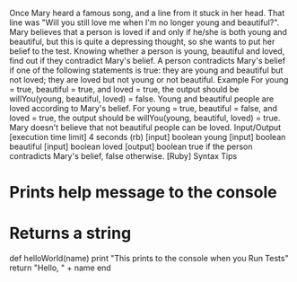 Once Mary heard a famous song, and a line from it stuck in her head. That line was "Will you still love me when I'm no longer young and beautiful?". Mary believes that a person is loved if and only if he/she is both young and beautiful, but this is quite a depressing thought, so she wants to put her belief to the test.
Knowing whether a person is young, beautiful and loved, find out if they contradict Mary's belief.
A person contradicts Mary's belief if one of the following statements is true:
they are young and beautiful but not loved;
they are loved but not young or not beautiful.
Example
For young = true, beautiful = true, and loved = true, the output should be
willYou(young, beautiful, loved) = false.
Young and beautiful people are loved according to Mary's belief.
For young = true, beautiful = false, and loved = true, the output should be
willYou(young, beautiful, loved) = true.
Mary doesn't believe that not beautiful people can be loved.
Input/Output
[execution time limit] 4 seconds (rb)
[input] boolean young
[input] boolean beautiful
[input] boolean loved
[output] boolean
true if the person contradicts Mary's belief, false otherwise.
[Ruby] Syntax Tips
# Prints help message to the console
# Returns a string
def helloWorld(name)
    print "This prints to the console when you Run Tests"
    return "Hello, " + name
end
